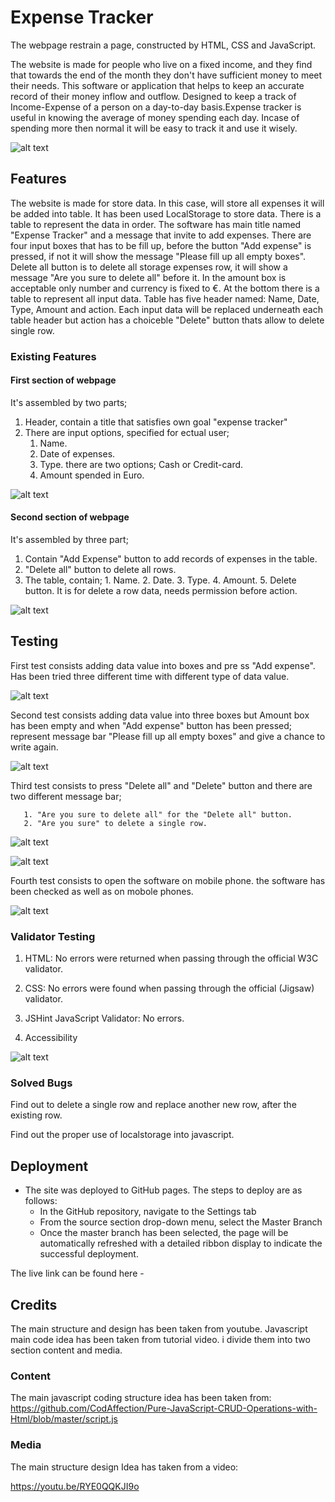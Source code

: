 # Expense Tracker

The webpage restrain a page, constructed by HTML, CSS and JavaScript.

The website is made for people who live on a fixed income, and they find that towards the end of the month they don't have sufficient money to meet their needs. This software or application that helps to keep an accurate record of their money inflow and outflow. Designed to keep a track of Income-Expense of a person on a day-to-day basis.Expense tracker is useful in knowing the average of money spending each day. Incase of spending more then normal it will be easy to track it and use it wisely.

![alt text](assets/images/)

## Features

The website is made for store data. In this case, will store all expenses it will be added into table. It has been used LocalStorage to store data. There is a table to represent the data in order.
The software has main title named "Expense Tracker" and a message that invite to add expenses. There are four input boxes that has to be fill up, before the button "Add expense" is pressed, if not it will show the message "Please fill up all empty boxes". Delete all button is to delete all storage expenses row, it will show a message "Are you sure to delete all" before it. In the amount box is acceptable only number and currency is fixed to €.
At the bottom there is a table to represent all input data. Table has five header named: Name, Date, Type, Amount and action. Each input data will be replaced underneath each table header but action has a choiceble "Delete" button thats allow to delete single row.

### Existing Features

#### First section of  webpage

It's assembled by two parts;

1. Header, contain a title that satisfies own goal "expense tracker"
2. There are input options, specified for ectual user;
      1. Name.
      2. Date of expenses.
      3. Type. there are two options; Cash or Credit-card.
      4. Amount spended in Euro.

![alt text](assets/images/first-section1.png)

#### Second section of  webpage

It's assembled by three part;

1. Contain "Add Expense" button to add records of expenses in the table.
2. "Delete all" button to delete all rows.
3. The table, contain;
       1. Name.
       2. Date.
       3. Type.
       4. Amount.
       5. Delete button. It is for delete a row data, needs permission before action.

![alt text](assets/images/section2.png)

## Testing 

First test consists adding data value into boxes and pre ss "Add expense". Has been tried three different time with different type of data value.

![alt text](assets/images/fullscreen.png)

Second test consists adding data value into three boxes but Amount box has been empty and when "Add expense" button has been pressed; represent message bar "Please fill up all empty boxes" and give a chance to write again.

![alt text](assets/images/test2.png)

Third test consists to press "Delete all" and "Delete" button and there are two different message bar;

       1. "Are you sure to delete all" for the "Delete all" button.
       2. "Are you sure" to delete a single row.


![alt text](assets/images/test3.png)

![alt text](assets/images/test3-2.png)

Fourth test consists to open the software on mobile phone. the software has been checked as well as on mobole phones.

![alt text](assets/images/mobile-device.png)

### Validator Testing

1. HTML:
   No errors were returned when passing through the official W3C validator.

2. CSS:
   No errors were found when passing through the official (Jigsaw) validator.

3. JSHint JavaScript Validator: No errors.

4. Accessibility

![alt text](assets/images/accessibility-et.png)

### Solved Bugs

Find out to delete a single row and replace another new row, after the existing row.

Find out the proper use of localstorage into javascript.

## Deployment

- The site was deployed to GitHub pages. The steps to deploy are as follows:
  - In the GitHub repository, navigate to the Settings tab
  - From the source section drop-down menu, select the Master Branch
  - Once the master branch has been selected, the page will be automatically refreshed with a detailed ribbon display to indicate  the successful deployment.

The live link can be found here -

## Credits

The main structure and design has been taken from youtube. Javascript main code idea has been taken from tutorial video. i divide them into two section content and media.

### Content

The main javascript coding structure idea has been taken from: <https://github.com/CodAffection/Pure-JavaScript-CRUD-Operations-with-Html/blob/master/script.js>



### Media

The main structure design Idea has taken from a video:

<https://youtu.be/RYE0QQKJI9o>
